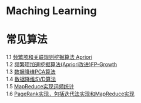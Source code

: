  Maching Learning
===================
# 常见算法
1.1 [频繁项和关联规则挖掘算法 Apriori](/src/python/Apriori/apriori.py)<br>
1.2 [频繁项加速挖掘算法(Apriori改进)FP-Growth](/src/python/FP_Growth/FP-Growth.py)<br>
1.3 [数据降维PCA算法](/src/python/PCA/pca.py)<br>
1.4 [数据降维SVD算法](/src/python/SVD/svd.py)<br>
1.5 [MapReduce实现词频统计](/src/python/MapReduce/WordCount.py)<br>
1.6 [PageRank实现，包括迭代法实现和MapReduce实现](/src/python/PageRank/)
